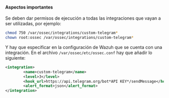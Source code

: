 #### Aspectos importantes
Se deben dar permisos de ejecución a todas las integraciones que vayan a ser utilizadas, por ejemplo:
```bash
chmod 750 /var/ossec/integrations/custom-telegram*
chown root:ossec /var/ossec/integrations/custom-telegram*
```
Y hay que especificar en la configuración de Wazuh que se cuenta con una integración. En el archivo `/var/ossec/etc/ossec.conf` hay que añadir lo siguiente:
```xml
<integration>
        <name>custom-telegram</name>
        <level>3</level>
        <hook_url>https://api.telegram.org/bot*API KEY*/sendMessage</hook_url>
        <alert_format>json</alert_format>
</integration>
```
